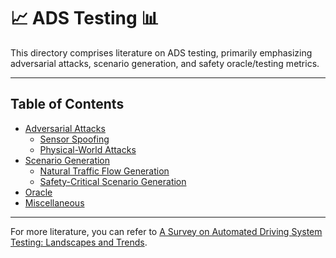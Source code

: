 # 📈 ADS Testing 📊

This directory comprises literature on ADS testing, primarily emphasizing adversarial attacks, scenario generation, and safety oracle/testing metrics.

---

## Table of Contents
* [Adversarial Attacks](adversarial_attacks/README.md)
  * [Sensor Spoofing](adversarial_attacks/sensor_spoofing.md)
  * [Physical-World Attacks](adversarial_attacks/phys_attacks.md)
* [Scenario Generation](scenario_generation/README.md)
  * [Natural Traffic Flow Generation](scenario_generation/traffic_flow/README.md)
  * [Safety-Critical Scenario Generation](scenario_generation/SCSG/README.md)
* [Oracle](oracle/README.md)
* [Miscellaneous](miscellaneous/README.md)

---

For more literature, you can refer to [A Survey on Automated Driving System Testing: Landscapes and Trends](https://arxiv.org/pdf/2206.05961).